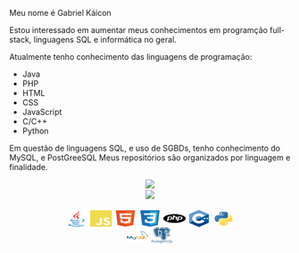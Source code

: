  Meu nome é Gabriel Káicon
 
Estou interessado em aumentar meus conhecimentos em programção full-stack, linguagens SQL e informática no geral. 

Atualmente tenho conhecimento das linguagens de programação:
 - Java
 - PHP
 - HTML
 - CSS
 - JavaScript
 - C/C++
 - Python

Em questão de linguagens SQL, e uso de SGBDs, tenho conhecimento do MySQL, e PostGreeSQL
Meus repositórios são organizados por linguagem e finalidade.

<div align="center">
	<img width="500em" src="https://github-readme-stats.vercel.app/api/top-langs/?username=gkaicon&layout=compact&langs_count=7&theme=dracula"/>
	<br>
  	<img width="500em" src="https://github-readme-stats.vercel.app/api?username=gkaicon&show_icons=true&theme=dracula&include_all_commits=true&count_private=true"/>
</div>

<div style="display: inline_block" align="center">
	<br>
  	<img align="center" alt="Java" height="30" width="40" src="https://raw.githubusercontent.com/devicons/devicon/master/icons/java/java-original.svg">
  	<img align="center" alt="Java Script" height="30" width="40" src="https://raw.githubusercontent.com/devicons/devicon/master/icons/javascript/javascript-plain.svg">
  	<img align="center" alt="HTML 5" height="30" width="40" src="https://raw.githubusercontent.com/devicons/devicon/master/icons/html5/html5-original.svg">
  	<img align="center" alt="CSS" height="30" width="40" src="https://raw.githubusercontent.com/devicons/devicon/master/icons/css3/css3-original.svg">
  	<img align="center" alt="PHP" height="30" width="40" src="https://raw.githubusercontent.com/devicons/devicon/master/icons/php/php-plain.svg">
  	<img align="center" alt="C++" height="30" width="40" src="https://raw.githubusercontent.com/devicons/devicon/master/icons/cplusplus/cplusplus-original.svg">
   	<img align="center" alt="Python" height="30" width="40" src="https://raw.githubusercontent.com/devicons/devicon/master/icons/python/python-original.svg">
  	<div>
		<img align="center" alt="MySQL" height="30" width="40" src="https://raw.githubusercontent.com/devicons/devicon/master/icons/mysql/mysql-original-wordmark.svg">
		<img align="center" alt="PostGreeSQL" height="30" width="40" src="https://raw.githubusercontent.com/devicons/devicon/master/icons/postgresql/postgresql-plain-wordmark.svg">
	</div>
</div>
